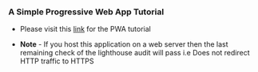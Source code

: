 ### A Simple Progressive Web App Tutorial

- Please visit this [link](https://medium.com/james-johnson/a-simple-progressive-web-app-tutorial-f9708e5f2605) for the PWA tutorial

* **Note** - If you host this application on a web server then the last remaining check of the lighthouse audit will pass i.e Does not redirect HTTP traffic to HTTPS
